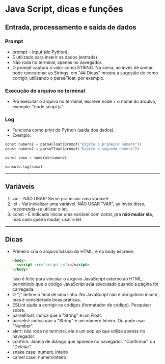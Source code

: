 # Java Script, dicas e funções

## Entrada, processamento e saída de dados

### Prompt
- prompt = input (do Python).
- É utilizado para inserir os dados (entrada).
- Não roda no terminal, apenas no navegador.
- O prompt captura o valor como STRING. Na soma, ao invés de somar, pode concatenar as Strings. em "## Dicas" mostra a sugestão de como corrigir, utilizando o parseFloat, por exemplo.

### Execução de arquivo no terminal
- Pra executar o arquivo no terminal, escreve node + o nome do arquivo, exemplo: "node script.js".

### Log 
- Funciona como print do Python (saída dos dados).
- Exemplo:
```python
const numero1 = parseFloat(prompt("Digite o primeiro número"))
const numero2 = parseFloat(prompt("Digite o segundo número"))

const soma = numero1+numero2

console.log(soma)
```

---

## Variáveis

1. var - NÃO USAR! Serve pra iniciar uma variável.
2. let - Vai inicializar uma variável. NÃO USAR "VAR", ao invés disso, recomenda-se utilizar o let.
3. const - É indicado iniciar uma variável com const, pra **não mudar ela**, mas caso queira mudar, usar o let.
   
---

## Dicas

- Primeiro cria o arquivo básico do HTML, e no body escreve:
  ```html
  <body>
    <script src="script.js"></script>
  </body>
  ```
  Isso é feito para vincular o arquivo JavaScript externo ao HTML, permitindo que o código JavaScript seja executado quando a página for carregada.
- O ";" define o final de uma linha. No JavaScript não é obrigatório inserir, mas é considerado boas práticas.
- ESLint ajuda a corrigir os códigos (formatador de código). Pesquisar sobre.
- parseFloat: indica que a "String" é um Float.
- parseInt: indica que a "String" é um número Inteiro. Ou pode usar "Number".
- alert: não roda no terminal, ele é um pop up que utiliza apenas no navegador.
- confirm: Janela de diálogo que aparece no navegador. "Confirmar" ou "Deletar".
- snake case: numero_inteiro
- camel case: numeroInteiro
